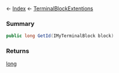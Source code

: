 ← [Index](Api-Index) ← [TerminalBlockExtentions](Sandbox.ModAPI.Ingame.TerminalBlockExtentions)

### Summary

```csharp
public long GetId(IMyTerminalBlock block)
```

### Returns

[long](System.Int64)

